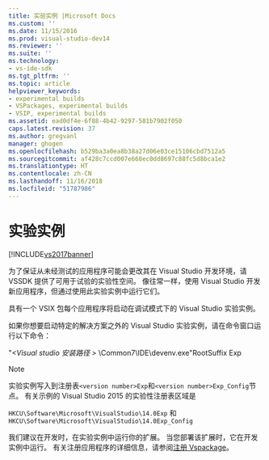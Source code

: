 ```yaml
---
title: 实验实例 |Microsoft Docs
ms.custom: ''
ms.date: 11/15/2016
ms.prod: visual-studio-dev14
ms.reviewer: ''
ms.suite: ''
ms.technology:
- vs-ide-sdk
ms.tgt_pltfrm: ''
ms.topic: article
helpviewer_keywords:
- experimental builds
- VSPackages, experimental builds
- VSIP, experimental builds
ms.assetid: ead0df4e-6f88-4b42-9297-581b7902f050
caps.latest.revision: 37
ms.author: gregvanl
manager: ghogen
ms.openlocfilehash: b529ba3a0ea8b38a27d06e03ce15106cbd7512a5
ms.sourcegitcommit: af428c7ccd007e668ec0dd8697c88fc5d8bca1e2
ms.translationtype: HT
ms.contentlocale: zh-CN
ms.lasthandoff: 11/16/2018
ms.locfileid: "51787986"
---
```

# <a name="the-experimental-instance"></a>实验实例
[!INCLUDE[vs2017banner](../includes/vs2017banner.md)]

为了保证从未经测试的应用程序可能会更改其在 Visual Studio 开发环境，请 VSSDK 提供了可用于试验的实验性空间。 像往常一样，使用 Visual Studio 开发新应用程序，但通过使用此实验实例中运行它们。  
  
 具有一个 VSIX 包每个应用程序将启动在调试模式下的 Visual Studio 实验实例。  
  
 如果你想要启动特定的解决方案之外的 Visual Studio 实验实例，请在命令窗口运行以下命令：  
  
 "*\<Visual studio 安装路径 >* \Common7\IDE\devenv.exe"RootSuffix Exp  
  
> [!NOTE]
>  实验实例写入到注册表`<version number>Exp`和`<version number>Exp_Config`节点。 有关示例的 Visual Studio 2015 的实验性注册表区域是  
>   
>  `HKCU\Software\Microsoft\VisualStudio\14.0Exp` 和 `HKCU\Software\Microsoft\VisualStudio\14.0Exp_Config`  
  
 我们建议在开发时，在实验实例中运行你的扩展。 当您部署该扩展时，它在开发实例中运行。 有关注册应用程序的详细信息，请参阅[注册 Vspackage](../extensibility/internals/registering-vspackages.md)。

